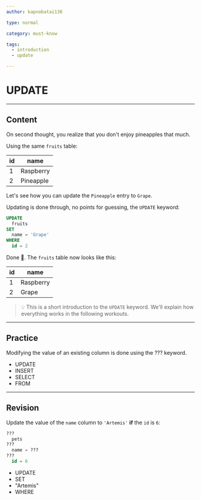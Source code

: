 ```yaml
---
author: kapnobatai136

type: normal

category: must-know

tags:
  - introduction
  - update

---
```


# UPDATE

---

## Content

On second thought, you realize that you don't enjoy pineapples that much.

Using the same `fruits` table:

| id | name      |
|----|-----------|
| 1  | Raspberry |
| 2  | Pineapple |

Let's see how you can update the `Pineapple` entry to `Grape`.

Updating is done through, no points for guessing, the `UPDATE` keyword:

```sql
UPDATE 
  fruits
SET 
  name = 'Grape'
WHERE 
  id = 2
```

Done 🎉. The `fruits` table now looks like this:

| id | name      |
|----|-----------|
| 1  | Raspberry |
| 2  | Grape     |

> 💡 This is a short introduction to the `UPDATE` keyword. We'll explain how everything works in the following workouts.

---

## Practice

Modifying the value of an existing column is done using the ??? keyword.

- UPDATE
- INSERT
- SELECT
- FROM

---

## Revision

Update the value of the `name` column to `'Artemis'` **if** the `id` is `6`:

```sql
??? 
  pets
??? 
  name = ???
??? 
  id = 6
```

- UPDATE
- SET
- "Artemis"
- WHERE